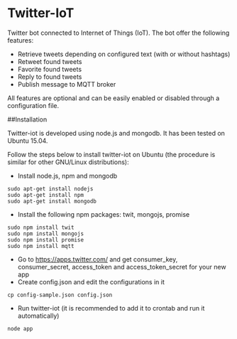 # Twitter-IoT
Twitter bot connected to Internet of Things (IoT). The bot offer the following features:
* Retrieve tweets depending on configured text (with or without hashtags)
* Retweet found tweets
* Favorite found tweets
* Reply to found tweets
* Publish message to MQTT broker

All features are optional and can be easily enabled or disabled through a configuration file.

##Installation

Twitter-iot is developed using node.js and mongodb. It has been tested on Ubuntu 15.04.

Follow the steps below to install twitter-iot on Ubuntu (the procedure is similar for other GNU/Linux distributions):
* Install node.js, npm and mongodb
```
sudo apt-get install nodejs
sudo apt-get install npm
sudo apt-get install mongodb
```
* Install the following npm packages: twit, mongojs, promise
```
sudo npm install twit
sudo npm install mongojs
sudo npm install promise
sudo npm install mqtt
```
* Go to https://apps.twitter.com/ and get consumer_key, consumer_secret, access_token and access_token_secret for your new app
* Create config.json and edit the configurations in it
```
cp config-sample.json config.json
```
* Run twitter-iot (it is recommended to add it to crontab and run it automatically)
```
node app
```
